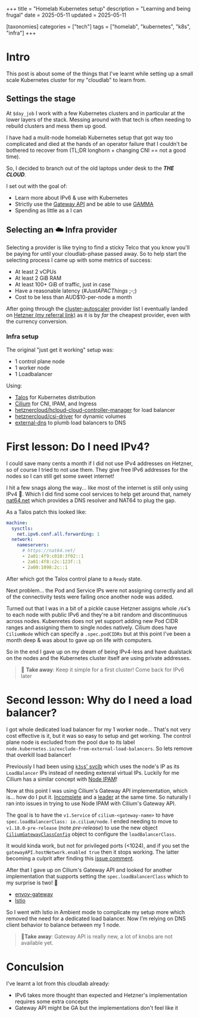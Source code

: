 +++
title = "Homelab Kubernetes setup"
description = "Learning and being frugal"
date = 2025-05-11
updated = 2025-05-11

[taxonomies]
categories = ["tech"]
tags = ["homelab", "kubernetes", "k8s", "infra"]
+++

# Intro

This post is about some of the things that I've learnt while setting
up a small scale Kubernetes cluster for my "cloudlab" to learn from.

## Settings the stage

At `$day_job` I work with a few Kubernetes clusters and in particular at the
lower layers of the stack. Messing around with that tech is often needing to
rebuild clusters and mess them up good.

I have had a mulit-node homelab Kubernetes setup that got way too complicated
and died at the hands of an operator failure that I couldn't be bothered to recover from
(TL;DR longhorn + changing CNI == not a good time).

So, I decided to branch out of the old laptops under desk to the **_THE CLOUD_**.

I set out with the goal of:
 * Learn more about IPv6 & use with Kubernetes
 * Strictly use the [Gateway API](https://gateway-api.sigs.k8s.io/) and be able to use [GAMMA](https://gateway-api.sigs.k8s.io/mesh/)
 * Spending as little as a I can


## Selecting an ☁️ Infra provider

Selecting a provider is like trying to find a sticky Telco that you
know you'll be paying for until your cloudlab-phase passed away.
So to help start the selecting process I came up with some metrics of 
success:

 * At least 2 vCPUs
 * At least 2 GiB RAM
 * At least 100+ GiB of traffic, just in case
 * Have a reasonable latency (_#JustAPACThings_ ;-;)
 * Cost to be less than AUD$10-per-node a month

After going through the [cluster-autoscaler](https://github.com/kubernetes/autoscaler/tree/master/cluster-autoscaler/cloudprovider) provider list I eventually
landed on [Hetzner (my referral link)](https://hetzner.cloud/?ref=FHajdRC5nJ8C) as it is by _far_ the cheapest provider, even with the currency conversion.


### Infra setup

The original "just get it working" setup was:

 * 1 control plane node
 * 1 worker node
 * 1 Loadbalancer

Using:

 * [Talos](https://www.talos.dev/) for Kubernetes distribution
 * [Cilium](https://cilium.io/) for CNI, IPAM, and Ingress
 * [hetznercloud/hcloud-cloud-controller-manager](https://github.com/hetznercloud/hcloud-cloud-controller-manager) for load balancer
 * [hetznercloud/csi-driver](https://github.com/hetznercloud/csi-driver) for dynamic volumes
 * [external-dns](https://github.com/kubernetes-sigs/external-dns/) to plumb load balancers to DNS

# First lesson: Do I need IPv4?

I could save many cents a month if I did not use IPv4 addresses on Hetzner, so of course I tried
to not use them. They give free IPv6 addresses for the nodes so I can still get some sweet
internet!

I hit a few snags along the way... like most of the internet is still only using IPv4 🧓.
Which I did find some cool services to help get around that, namely [nat64.net](https://nat64.net/)
which provides a DNS resolver and NAT64 to plug the gap.

As a Talos patch this looked like:

```yaml
machine:
  sysctls:
    net.ipv6.conf.all.forwarding: 1
  network:
    nameservers:
      # https://nat64.net/
      - 2a01:4f9:c010:3f02::1
      - 2a01:4f8:c2c:123f::1
      - 2a00:1098:2c::1
```

After which got the Talos control plane to a `Ready` state.

Next problem... the Pod and Service IPs were not assigning correctly
and all of the connectivity tests were failing once another node was added.

Turned out that I was in a bit of a pickle cause Hetzner assigns whole `/64`'s to each
node with public IPv6 and they're a bit random and discontinuous across nodes.
Kubenretes does not yet support adding new Pod CIDR ranges and assigning them to single nodes
natively. Cilium does have `CiliumNode` which can specify a `.spec.podCIDRs` but at this point
I've been a month deep & was about to gave up on life with computers.

So in the end I gave up on my dream of being IPv4-less and have dualstack on the nodes and the
Kubernetes cluster itself are using private addresses.

> 📝 **Take away**: Keep it simple for a first cluster! Come back for IPv6 later

# Second lesson: Why do I need a load balancer?

I got whole dedicated load balancer for my 1 worker node... 
That's not very cost effective is it, but it was so easy to setup and get working.
The control plane node is excluded from the pool due to its label
`node.kubernetes.io/exclude-from-external-load-balancers`.
So lets remove that overkill load balancer!

Previously I had been using [`k3s`s' svclb](https://docs.k3s.io/networking/networking-services#service-load-balancer)
which uses the node's IP as its `LoadBalancer` IPs instead of needing extenral virtual IPs.
Luckily for me Cilium has a similar concept with [Node IPAM](https://docs.cilium.io/en/stable/network/node-ipam/#node-ipam)!

Now at this point I was using Cilium's Gateway API implementation, which is... how do I put it.
[Incomplete](https://github.com/cilium/cilium/pull/39038) and a [leader](https://gateway-api.sigs.k8s.io/implementations/v1.2/) at the same time. So naturally I ran into issues in trying to use
Node IPAM with Cilium's Gateway API.

The goal is to have the `v1.Service` of `cilium-<gateway-name>` to have `spec.loadBalancerClass: io.cilium/node`.
I ended needing to move to `v1.18.0-pre-release` (note _pre-release_) to use the new object
[`CiliumGatewayClassConfig`](https://github.com/cilium/cilium/blob/v1.18.0-pre.1/pkg/k8s/apis/cilium.io/client/crds/v2alpha1/ciliumgatewayclassconfigs.yaml) object to configure the `loadBalancerClass`.

It would kinda work, but not for privileged ports (<1024), and if you set the
`gatewayAPI.hostNetwork.enabled true` then it stops working. The latter becoming a culprit
after finding this [issue comment](https://github.com/cilium/cilium/issues/38227#issuecomment-2734913950).

After that I gave up on Cilium's Gateway API and looked for another implementation that
supports setting the `spec.loadBalancerClass` which to my surprise is two! 🤯

 * [envoy-gateway](https://gateway.envoyproxy.io/docs/api/extension_types/#envoyproxy)
 * [Istio](https://istio.io/latest/docs/tasks/traffic-management/ingress/gateway-api/#automated-deployment)

So I went with Istio in Ambient mode to complicate my setup more which removed the need
for a dedicated load balancer. Now I'm relying on DNS client behavior to balance between
my 1 node.

> 📝**Take away**: Gateway API is really new, a lot of knobs are not available yet.


# Conculsion

I've learnt a lot from this cloudlab already:

 * IPv6 takes more thought than expected and Hetzner's implementation requires some extra concepts
 * Gateway API might be GA but the implementations don't feel like it
